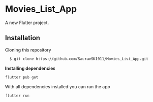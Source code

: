 # Movies_List_App

A new Flutter project.


## Installation

Cloning this repository

```bash
  $ git clone https://github.com/SauravSK1011/Movies_List_App.git
```
**Installing dependencies**
```bash
flutter pub get
```

With all dependencies installed  you can run the app
 ```bash
flutter run
```
